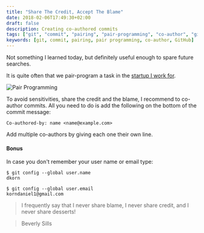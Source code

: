 ```yaml
---
title: "Share The Credit, Accept The Blame"
date: 2018-02-06T17:49:30+02:00
draft: false
description: Creating co-authored commits
tags: ["git", "commit", "pairing", "pair-programming", "co-author", "github"]
keywords: [git, commit, pairing, pair programming, co-author, GitHub]
---
```

Not something I learned today, but definitely useful enough to spare future searches.

It is quite often that we pair-program a task in the [startup I work for](https://bigpanda.io/).

![Pair Programming](https://imgur.com/xIS8if1.gif)

To avoid sensitivities, share the credit and the blame, I recommend to co-author commits.
All you need to do is add the following on the bottom of the commit message:

```shell
Co-authored-by: name <name@example.com>
```

Add multiple co-authors by giving each one their own line.

#### Bonus
In case you don't remember your user name or email type:
```shell
$ git config --global user.name
dkorn

$ git config --global user.email
korndaniel1@gmail.com
```

> I frequently say that I never share blame, I never share credit, and I never share desserts!

> Beverly Sills
